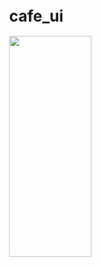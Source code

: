 # cafe_ui


<img src="https://user-images.githubusercontent.com/73021701/224800987-0873b07c-078b-4a46-80de-d2de64c767fe.jpg" width="150" height="400">
